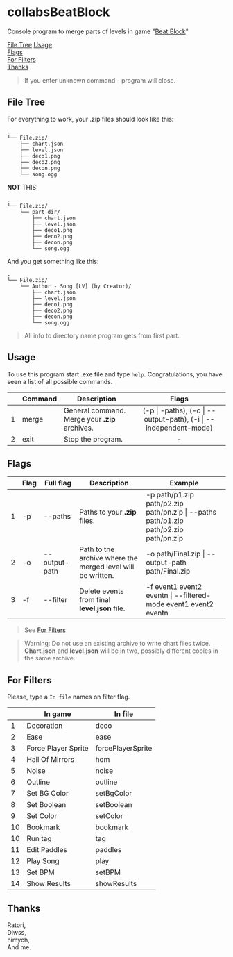 # collabsBeatBlock
Console program to merge parts of levels in game "[Beat Block](https://store.steampowered.com/app/3045200/Beatblock/)"  

[File Tree](#file-tree)
[Usage](#Usage)  
[Flags](#Flags)  
[For Filters](#for-filters)  
[Thanks](#Thanks)  

[//]: # ([Merge Mods]&#40;#MergeMods&#41;  )

> If you enter unknown command - program will close.

## File Tree
For everything to work, your .zip files should look like this:
```
.
└── File.zip/
    ├── chart.json
    ├── level.json
    ├── deco1.png
    ├── deco2.png
    ├── decon.png
    └── song.ogg
```

**NOT** THIS:
```
.
└── File.zip/
    └── part_dir/
        ├── chart.json
        ├── level.json
        ├── deco1.png
        ├── deco2.png
        ├── decon.png
        └── song.ogg
```  

And you get something like this:
```
.
└── File.zip/
    └── Author - Song [LV] (by Creator)/
        ├── chart.json
        ├── level.json
        ├── deco1.png
        ├── deco2.png
        ├── decon.png
        └── song.ogg
```
> All info to directory name program gets from first part.

## Usage
To use this program start .exe file and type `help`.
Congratulations, you have seen a list of all possible commands.

|   | Command | Description                                    |                               Flags                               |
|---|---------|------------------------------------------------|:-----------------------------------------------------------------:|
| 1 | merge   | General command. Merge your **.zip** archives. | (-p \| -paths), (-o \| --output-path), (-i \| --independent-mode) |
| 2 | exit    | Stop the program.                              |                                 -                                 |

[//]: # (| 3 | merge_levels | Merge **level.json** files from **.zip** archives. | &#40;-p \| -paths&#41;, &#40;-o \| --output-path&#41;, &#40;-i \| --independent-mode&#41; |)

[//]: # (| 4 | merge_charts | Merge **chart.json** files from **.zip** archives. | &#40;-p \| -paths&#41;, &#40;-o \| --output-path&#41;, &#40;-i \| --independent-mode&#41; |)
## Flags

|   | Flag | Full flag     | Description                                                 | Example                                                                               |
|---|------|---------------|-------------------------------------------------------------|---------------------------------------------------------------------------------------|
| 1 | -p   | --paths       | Paths to your **.zip** files.                               | -p path/p1.zip path/p2.zip path/pn.zip \| --paths path/p1.zip path/p2.zip path/pn.zip |
| 2 | -o   | --output-path | Path to the archive where the merged level will be written. | -o path/Final.zip \| --output-path path/Final.zip                                     |
| 3 | -f   | --filter      | Delete events from final **level.json** file.               | -f event1 event2 eventn \| --filtered-mode event1 event2 eventn                       |

> See [For Filters](#for-filters)

[//]: # (| 3 | -i   | --independent-mode | Enable independent mode.                                    | -i \| --independent-mode                                                                          |)
> Warning: Do not use an existing archive to write chart files twice. **Chart.json** and **level.json** will be in two, possibly different copies in the same archive.

## For Filters
Please, type a `In file` names on filter flag.  

|    | In game             | In file           |
|----|---------------------|-------------------|
| 1  | Decoration          | deco              |
| 2  | Ease                | ease              |
| 3  | Force Player Sprite | forcePlayerSprite |
| 4  | Hall Of Mirrors     | hom               |
| 5  | Noise               | noise             |
| 6  | Outline             | outline           |
| 7  | Set BG Color        | setBgColor        |
| 8  | Set Boolean         | setBoolean        |
| 9  | Set Color           | setColor          |
| 10 | Bookmark            | bookmark          |
| 10 | Run tag             | tag               |
| 11 | Edit Paddles        | paddles           |
| 12 | Play Song           | play              |
| 13 | Set BPM             | setBPM            |
| 14 | Show Results        | showResults       |

[//]: # (## MergeMods)

[//]: # (Mods to merge means how program will merge parts.)

[//]: # ()
[//]: # (1. Independent mode - Offset part **independent** on the offset of the previous ones.)

[//]: # (2. Sequential mode - Offset part **depends** on the offset of the previous ones.)

## Thanks
Ratori,  
Diwss,  
himych,  
And me.
